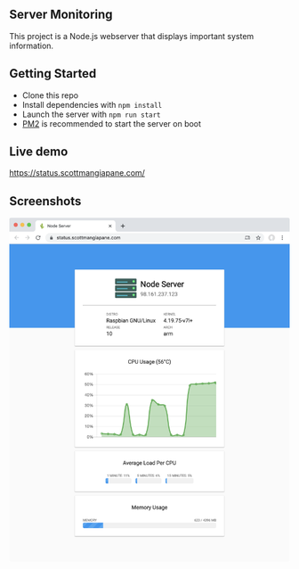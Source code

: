 ## Server Monitoring

This project is a Node.js webserver that displays important system information.

## Getting Started

* Clone this repo
* Install dependencies with `npm install`
* Launch the server with `npm run start`
* [PM2](https://pm2.keymetrics.io/) is recommended to start the server on boot

## Live demo

https://status.scottmangiapane.com/

## Screenshots

<img src="screenshots/server.png" width="600">
